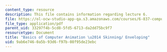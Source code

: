 ```yaml
---
content_type: resource
description: This file contains information regarding lecture 6.
file: https://ol-ocw-studio-app-qa.s3.amazonaws.com/courses/6-837-computer-graphics-fall-2012/9ab6e7460a5b93d6f97b08f95de23ebc_MIT6_837F12_Lec06.pdf
file_type: application/pdf
parent_uid: 33297f4b-5cd8-5fd5-6713-da2dd75bc9f7
resourcetype: Document
title: "Basics of Computer Animation \u2014 Skinning/ Enveloping"
uid: 9ab6e746-0a5b-93d6-f97b-08f95de23ebc
---
```

